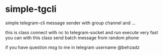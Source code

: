 # simple-tgcli
simple telegram-cli message sender with group channel and ...

this is class connect with nc to telegram-socket and run execute very fast you can with this class send batch message from random phone  

if you have question msg to me in telegram username @behzadz
